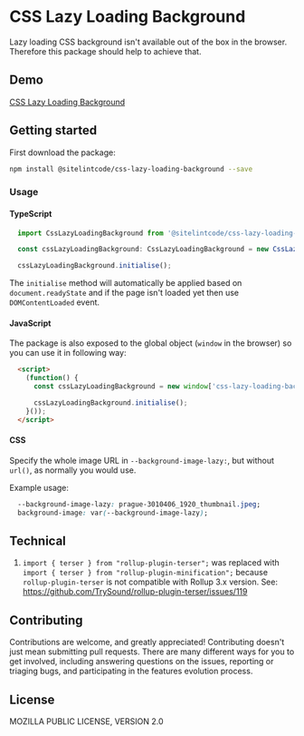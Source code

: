 # CSS Lazy Loading Background

Lazy loading CSS background isn't available out of the box in the browser. Therefore this package should help to achieve that.

## Demo

[CSS Lazy Loading Background](https://www.sitelint.com/lab/css-background-lazy-loading/)

## Getting started

First download the package:

```bash
npm install @sitelintcode/css-lazy-loading-background --save
```

### Usage

#### TypeScript

```TypeScript
  import CssLazyLoadingBackground from '@sitelintcode/css-lazy-loading-background';

  const cssLazyLoadingBackground: CssLazyLoadingBackground = new CssLazyLoadingBackground();

  cssLazyLoadingBackground.initialise();
```

The `initialise` method will automatically be applied based on `document.readyState` and if the page isn't loaded yet then use `DOMContentLoaded` event.

#### JavaScript

The package is also exposed to the global object (`window` in the browser) so you can use it in following way:

```HTML
  <script>
    (function() {
      const cssLazyLoadingBackground = new window['css-lazy-loading-background'].CssLazyLoadingBackground();

      cssLazyLoadingBackground.initialise();
    }());
  </script>
```

#### CSS

Specify the whole image URL in `--background-image-lazy:`, but without `url()`, as normally you would use.


Example usage:

```CSS
  --background-image-lazy: prague-3010406_1920_thumbnail.jpeg;
  background-image: var(--background-image-lazy);
```

## Technical

1. `import { terser } from "rollup-plugin-terser";` was replaced with  `import { terser } from "rollup-plugin-minification";` because `rollup-plugin-terser` is not compatible with Rollup 3.x version. See: https://github.com/TrySound/rollup-plugin-terser/issues/119

## Contributing

Contributions are welcome, and greatly appreciated! Contributing doesn't just mean submitting pull requests. There are many different ways for you to get involved, including answering questions on the issues, reporting or triaging bugs, and participating in the features evolution process.

## License

MOZILLA PUBLIC LICENSE, VERSION 2.0
